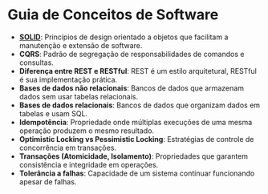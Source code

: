 # Guia de Conceitos de Software

- **[SOLID](./solid/README.md)**: Princípios de design orientado a objetos que facilitam a manutenção e extensão de
  software.
- **CQRS**: Padrão de segregação de responsabilidades de comandos e consultas.
- **Diferença entre REST e RESTful**: REST é um estilo arquitetural, RESTful é sua implementação prática.
- **Bases de dados não relacionais**: Bancos de dados que armazenam dados sem usar tabelas relacionais.
- **Bases de dados relacionais**: Bancos de dados que organizam dados em tabelas e usam SQL.
- **Idempotência**: Propriedade onde múltiplas execuções de uma mesma operação produzem o mesmo resultado.
- **Optimistic Locking vs Pessimistic Locking**: Estratégias de controle de concorrência em transações.
- **Transações (Atomicidade, Isolamento)**: Propriedades que garantem consistência e integridade em operações.
- **Tolerância a falhas**: Capacidade de um sistema continuar funcionando apesar de falhas.
